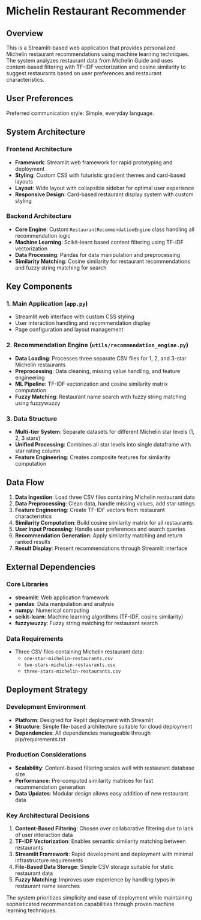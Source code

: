 # Michelin Restaurant Recommender

## Overview

This is a Streamlit-based web application that provides personalized Michelin restaurant recommendations using machine learning techniques. The system analyzes restaurant data from Michelin Guide and uses content-based filtering with TF-IDF vectorization and cosine similarity to suggest restaurants based on user preferences and restaurant characteristics.

## User Preferences

Preferred communication style: Simple, everyday language.

## System Architecture

### Frontend Architecture
- **Framework**: Streamlit web framework for rapid prototyping and deployment
- **Styling**: Custom CSS with futuristic gradient themes and card-based layouts
- **Layout**: Wide layout with collapsible sidebar for optimal user experience
- **Responsive Design**: Card-based restaurant display system with custom styling

### Backend Architecture
- **Core Engine**: Custom `RestaurantRecommendationEngine` class handling all recommendation logic
- **Machine Learning**: Scikit-learn based content filtering using TF-IDF vectorization
- **Data Processing**: Pandas for data manipulation and preprocessing
- **Similarity Matching**: Cosine similarity for restaurant recommendations and fuzzy string matching for search

## Key Components

### 1. Main Application (`app.py`)
- Streamlit web interface with custom CSS styling
- User interaction handling and recommendation display
- Page configuration and layout management

### 2. Recommendation Engine (`utils/recommendation_engine.py`)
- **Data Loading**: Processes three separate CSV files for 1, 2, and 3-star Michelin restaurants
- **Preprocessing**: Data cleaning, missing value handling, and feature engineering
- **ML Pipeline**: TF-IDF vectorization and cosine similarity matrix computation
- **Fuzzy Matching**: Restaurant name search with fuzzy string matching using fuzzywuzzy

### 3. Data Structure
- **Multi-tier System**: Separate datasets for different Michelin star levels (1, 2, 3 stars)
- **Unified Processing**: Combines all star levels into single dataframe with star rating column
- **Feature Engineering**: Creates composite features for similarity computation

## Data Flow

1. **Data Ingestion**: Load three CSV files containing Michelin restaurant data
2. **Data Preprocessing**: Clean data, handle missing values, add star ratings
3. **Feature Engineering**: Create TF-IDF vectors from restaurant characteristics
4. **Similarity Computation**: Build cosine similarity matrix for all restaurants
5. **User Input Processing**: Handle user preferences and search queries
6. **Recommendation Generation**: Apply similarity matching and return ranked results
7. **Result Display**: Present recommendations through Streamlit interface

## External Dependencies

### Core Libraries
- **streamlit**: Web application framework
- **pandas**: Data manipulation and analysis
- **numpy**: Numerical computing
- **scikit-learn**: Machine learning algorithms (TF-IDF, cosine similarity)
- **fuzzywuzzy**: Fuzzy string matching for restaurant search

### Data Requirements
- Three CSV files containing Michelin restaurant data:
  - `one-star-michelin-restaurants.csv`
  - `two-stars-michelin-restaurants.csv`
  - `three-stars-michelin-restaurants.csv`

## Deployment Strategy

### Development Environment
- **Platform**: Designed for Replit deployment with Streamlit
- **Structure**: Simple file-based architecture suitable for cloud deployment
- **Dependencies**: All dependencies manageable through pip/requirements.txt

### Production Considerations
- **Scalability**: Content-based filtering scales well with restaurant database size
- **Performance**: Pre-computed similarity matrices for fast recommendation generation
- **Data Updates**: Modular design allows easy addition of new restaurant data

### Key Architectural Decisions

1. **Content-Based Filtering**: Chosen over collaborative filtering due to lack of user interaction data
2. **TF-IDF Vectorization**: Enables semantic similarity matching between restaurants
3. **Streamlit Framework**: Rapid development and deployment with minimal infrastructure requirements
4. **File-Based Data Storage**: Simple CSV storage suitable for static restaurant data
5. **Fuzzy Matching**: Improves user experience by handling typos in restaurant name searches

The system prioritizes simplicity and ease of deployment while maintaining sophisticated recommendation capabilities through proven machine learning techniques.